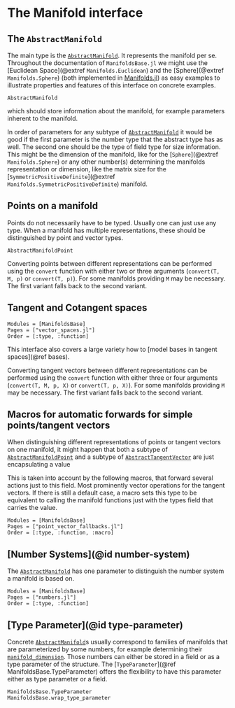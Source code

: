 # The Manifold interface

## The `AbstractManifold`

The main type is the [`AbstractManifold`](@ref). It represents the manifold per se.
Throughout the documentation of `ManifoldsBase.jl` we might use the [Euclidean Space](@extref `Manifolds.Euclidean`) and the [Sphere](@extref `Manifolds.Sphere`) (both implemented in [Manifolds.jl](https://github.com/JuliaManifolds/Manifolds.jl)) as easy examples to illustrate properties and features of this interface on concrete examples.

```@docs
AbstractManifold
```

which should store information about the manifold, for example parameters inherent to the manifold.

In order of parameters for any subtype of [`AbstractManifold`](@ref) it would be good if the first parameter is the number type that the abstract type has as well.
The second one should be the type of field type for size information. This might be the dimension of the manifold, like for the [`Sphere`](@extref `Manifolds.Sphere`) or any other number(s) determining the manifolds representation or dimension, like the matrix size for the [`SymmetricPositiveDefinite`](@extref `Manifolds.SymmetricPositiveDefinite`) manifold.

## Points on a manifold

Points do not necessarily have to be typed.
Usually one can just use any type. When a manifold has multiple representations, these should be distinguished by point and vector types.

```@docs
AbstractManifoldPoint
```

Converting points between different representations can be performed using the `convert` function with either two or three arguments (`convert(T, M, p)` or `convert(T, p)`). For some manifolds providing `M` may be necessary. The first variant falls back to the second variant.

## Tangent and Cotangent spaces

```@autodocs
Modules = [ManifoldsBase]
Pages = ["vector_spaces.jl"]
Order = [:type, :function]
```

This interface also covers a large variety how to [model bases in tangent spaces](@ref bases).

Converting tangent vectors between different representations can be performed using the `convert` function with either three or four arguments (`convert(T, M, p, X)` or `convert(T, p, X)`). For some manifolds providing `M` may be necessary. The first variant falls back to the second variant.

## Macros for automatic forwards for simple points/tangent vectors

When distinguishing different representations of points or tangent vectors on one manifold,
it might happen that both a subtype of [`AbstractManifoldPoint`](@ref) and a subtype of [`AbstractTangentVector`](@ref)
are just encapsulating a value

This is taken into account by the following macros, that forward several actions just to this field. Most prominently vector operations for the tangent vectors.
If there is still a default case, a macro sets this type to be equivalent to calling the manifold functions just with the types field that carries the value.

```@autodocs
Modules = [ManifoldsBase]
Pages = ["point_vector_fallbacks.jl"]
Order = [:type, :function, :macro]
```

## [Number Systems](@id number-system)

The [`AbstractManifold`](@ref) has one parameter to distinguish the number system a manifold is based on.

```@autodocs
Modules = [ManifoldsBase]
Pages = ["numbers.jl"]
Order = [:type, :function]
```

## [Type Parameter](@id type-parameter)

Concrete [`AbstractManifold`](@ref)s usually correspond to families of manifolds that are parameterized by some numbers, for example determining their [`manifold_dimension`](@ref). Those numbers can either be stored in a field or as a type parameter of the structure. The [`TypeParameter`](@ref ManifoldsBase.TypeParameter) offers the flexibility
to have this parameter either as type parameter or a field.

```@docs
ManifoldsBase.TypeParameter
ManifoldsBase.wrap_type_parameter
```
